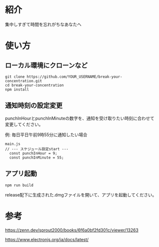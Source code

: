 # 紹介
集中しすぎて時間を忘れがちなあなたへ

# 使い方
## ローカル環境にクローンなど
```
git clone https://github.com/YOUR_USERNAME/break-your-concentration.git
cd break-your-concentration
npm install
```

## 通知時刻の設定変更
punchInHourとpunchInMinuteの数字を、通知を受け取りたい時刻に合わせて変更してください。

例: 毎日平日午前9時55分に通知したい場合
```
main.js
// --- スケジュール設定start ---
  const punchInHour = 9;
  const punchInMinute = 55;
```

## アプリ起動
```
npm run build
```
release配下に生成された.dmgファイルを開いて、アプリを起動してください。

# 参考
https://zenn.dev/sprout2000/books/6f6a0bf2fd301c/viewer/13263

https://www.electronjs.org/ja/docs/latest/
